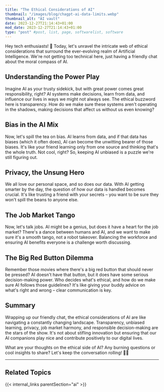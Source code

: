 ```yaml
---
title: "The Ethical Considerations of AI"
thumbnail: "/images/blog/chagpt-ai-data-limits.webp"
thumbnail_alt: "AI vault"
date: 2023-12-27T21:14:43+01:00
mod_date: 2023-12-27T21:14:43+01:00
type: "post" #post, list, page, softwarelist, software
---
```


Hey tech enthusiasts! 👋 Today, let's unravel the intricate web of ethical considerations that surround the ever-evolving realm of Artificial Intelligence. We're not getting too technical here, just having a friendly chat about the moral compass of AI.

## Understanding the Power Play

Imagine AI as your trusty sidekick, but with great power comes great responsibility, right? AI systems make decisions, learn from data, and influence our lives in ways we might not always see. The ethical buzzword here is transparency. How do we make sure these systems aren't operating in the shadows, making decisions that affect us without us even knowing?

## Bias in the AI Mix

Now, let's spill the tea on bias. AI learns from data, and if that data has biases (which it often does), AI can become the unwitting bearer of those biases. It's like your friend learning only from one source and thinking that's the whole truth. Not cool, right? So, keeping AI unbiased is a puzzle we're still figuring out.

## Privacy, the Unsung Hero

We all love our personal space, and so does our data. With AI getting smarter by the day, the question of how our data is handled becomes crucial. It's like trusting a friend with your secrets – you want to be sure they won't spill the beans to anyone else.

## The Job Market Tango

Now, let's talk jobs. AI might be a genius, but does it have a heart for the job market? There's a dance between humans and AI, and we want to make sure it's a smooth tango, not a robot takeover. Balancing the workforce and ensuring AI benefits everyone is a challenge worth discussing.

## The Big Red Button Dilemma

Remember those movies where there's a big red button that should never be pressed? AI doesn't have that button, but it does have some serious decision-making power. Who decides what's ethical, and how do we make sure AI follows those guidelines? It's like giving your buddy advice on what's right and wrong – clear communication is key.

## Summary

Wrapping up our friendly chat, the ethical considerations of AI are like navigating a constantly changing landscape. Transparency, unbiased learning, privacy, job market harmony, and responsible decision-making are the stars of the show. It's not about stifling innovation but ensuring that our AI companions play nice and contribute positively to our digital lives.

What are your thoughts on the ethical side of AI? Any burning questions or cool insights to share? Let's keep the conversation rolling! 🚀✨

---

## Related Topics

{{< internal_links parentSection="ai" >}}

